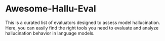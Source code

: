 # Awesome-Hallu-Eval
This is a curated list of evaluators designed to assess model hallucination. Here, you can easily find the right tools you need to evaluate and analyze hallucination behavior in language models.
